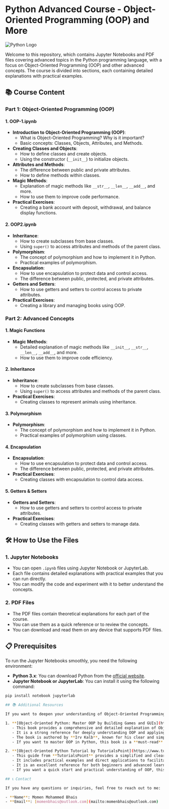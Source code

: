 # Python Advanced Course - Object-Oriented Programming (OOP) and More

![Python Logo](https://www.python.org/static/community_logos/python-logo.png)

Welcome to this repository, which contains Jupyter Notebooks and PDF files covering advanced topics in the Python programming language, with a focus on Object-Oriented Programming (OOP) and other advanced concepts. The course is divided into sections, each containing detailed explanations with practical examples.

## 📚 Course Content

### Part 1: Object-Oriented Programming (OOP)

#### 1. **OOP-1.ipynb**
   - **Introduction to Object-Oriented Programming (OOP)**:
     - What is Object-Oriented Programming? Why is it important?
     - Basic concepts: Classes, Objects, Attributes, and Methods.
   - **Creating Classes and Objects**:
     - How to define classes and create objects.
     - Using the constructor (`__init__`) to initialize objects.
   - **Attributes and Methods**:
     - The difference between public and private attributes.
     - How to define methods within classes.
   - **Magic Methods**:
     - Explanation of magic methods like `__str__`, `__len__`, `__add__`, and more.
     - How to use them to improve code performance.
   - **Practical Exercises**:
     - Creating a bank account with deposit, withdrawal, and balance display functions.

#### 2. **OOP2.ipynb**
   - **Inheritance**:
     - How to create subclasses from base classes.
     - Using `super()` to access attributes and methods of the parent class.
   - **Polymorphism**:
     - The concept of polymorphism and how to implement it in Python.
     - Practical examples of polymorphism.
   - **Encapsulation**:
     - How to use encapsulation to protect data and control access.
     - The difference between public, protected, and private attributes.
   - **Getters and Setters**:
     - How to use getters and setters to control access to private attributes.
   - **Practical Exercises**:
     - Creating a library and managing books using OOP.

### Part 2: Advanced Concepts

#### 1. **Magic Functions**
   - **Magic Methods**:
     - Detailed explanation of magic methods like `__init__`, `__str__`, `__len__`, `__add__`, and more.
     - How to use them to improve code efficiency.

#### 2. **Inheritance**
   - **Inheritance**:
     - How to create subclasses from base classes.
     - Using `super()` to access attributes and methods of the parent class.
   - **Practical Exercises**:
     - Creating classes to represent animals using inheritance.

#### 3. **Polymorphism**
   - **Polymorphism**:
     - The concept of polymorphism and how to implement it in Python.
     - Practical examples of polymorphism using classes.

#### 4. **Encapsulation**
   - **Encapsulation**:
     - How to use encapsulation to protect data and control access.
     - The difference between public, protected, and private attributes.
   - **Practical Exercises**:
     - Creating classes with encapsulation to control data access.

#### 5. **Getters & Setters**
   - **Getters and Setters**:
     - How to use getters and setters to control access to private attributes.
   - **Practical Exercises**:
     - Creating classes with getters and setters to manage data.

## 🛠️ How to Use the Files

### 1. **Jupyter Notebooks**
   - You can open `.ipynb` files using Jupyter Notebook or JupyterLab.
   - Each file contains detailed explanations with practical examples that you can run directly.
   - You can modify the code and experiment with it to better understand the concepts.

### 2. **PDF Files**
   - The PDF files contain theoretical explanations for each part of the course.
   - You can use them as a quick reference or to review the concepts.
   - You can download and read them on any device that supports PDF files.

## 📋 Prerequisites

To run the Jupyter Notebooks smoothly, you need the following environment:

- **Python 3.x**: You can download Python from the [official website](https://www.python.org/downloads/).
- **Jupyter Notebook or JupyterLab**: You can install it using the following command:

```bash
pip install notebook jupyterlab

## 📚 Additional Resources

If you want to deepen your understanding of Object-Oriented Programming (OOP) in Python, you can check out the following resources:

1. **[Object-Oriented Python: Master OOP by Building Games and GUIs](https://matematika-mipa.unsri.ac.id/wp-content/uploads/2022/05/Object-Oriented-Python-Master-OOP-by-Building-Games-and-GUIs-Irv-Kalb-z-lib.org_.pdf)**:
   - This book provides a comprehensive and detailed explanation of Object-Oriented Programming in Python, with practical examples through building games and graphical user interfaces (GUIs).
   - It is a strong reference for deeply understanding OOP and applying it in real-world projects.
   - The book is authored by **Irv Kalb**, known for his clear and simplified teaching methods.
   - If you want to master OOP in Python, this book is a **must-read** and an indispensable reference.

2. **[Object-Oriented Python Tutorial by TutorialsPoint](https://www.tutorialspoint.com/object_oriented_python/object_oriented_python_tutorial.pdf)**:
   - This guide from **TutorialsPoint** provides a simplified and clear explanation of Object-Oriented Programming in Python.
   - It includes practical examples and direct applications to facilitate understanding of basic and advanced OOP concepts.
   - It is an excellent reference for both beginners and advanced learners.
   - If you want a quick start and practical understanding of OOP, this guide is an ideal choice.

## 📞 Contact

If you have any questions or inquiries, feel free to reach out to me:

- **Name**: Momen Mohammed Bhais
- **Email**: [momenbhais@outlook.com](mailto:momenbhais@outlook.com)
